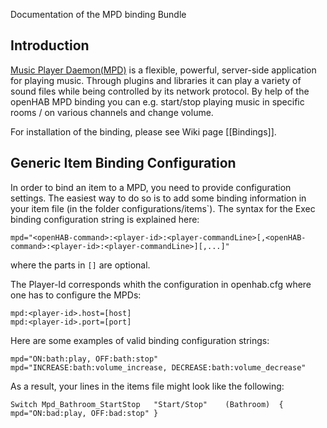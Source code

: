 Documentation of the MPD binding Bundle

## Introduction

[Music Player Daemon(MPD)](http://www.musicpd.org/) is a flexible, powerful, server-side application for playing music. Through plugins and libraries it can play a variety of sound files while being controlled by its network protocol. 
By help of the openHAB MPD binding you can e.g. start/stop playing music in specific rooms / on various channels and change volume.

For installation of the binding, please see Wiki page [[Bindings]].

## Generic Item Binding Configuration

In order to bind an item to a MPD, you need to provide configuration settings. The easiest way to do so is to add some binding information in your item file (in the folder configurations/items`). The syntax for the Exec binding configuration string is explained here:

    mpd="<openHAB-command>:<player-id>:<player-commandLine>[,<openHAB-command>:<player-id>:<player-commandLine>][,...]"

where the parts in `[]` are optional.

The Player-Id corresponds whith the configuration in openhab.cfg where one has to configure the MPDs:

    mpd:<player-id>.host=[host]
    mpd:<player-id>.port=[port]

Here are some examples of valid binding configuration strings:

    mpd="ON:bath:play, OFF:bath:stop"
    mpd="INCREASE:bath:volume_increase, DECREASE:bath:volume_decrease"

As a result, your lines in the items file might look like the following:

    Switch Mpd_Bathroom_StartStop	"Start/Stop"	(Bathroom)	{ mpd="ON:bad:play, OFF:bad:stop" }
